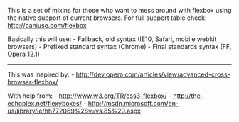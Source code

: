 This is a set of mixins for those who want to mess
around with flexbox using the native support of current
browsers. For full support table check: http://caniuse.com/flexbox

Basically this will use:
	- Fallback, old syntax (IE10, Safari, mobile webkit browsers)
	- Prefixed standard syntax (Chrome)
	- Final standards syntax (FF, Opera 12.1)

------------------------
This was inspired by: 
	- http://dev.opera.com/articles/view/advanced-cross-browser-flexbox/
	
With help from: 
	- http://www.w3.org/TR/css3-flexbox/
	- http://the-echoplex.net/flexyboxes/
	- http://msdn.microsoft.com/en-us/library/ie/hh772069%28v=vs.85%29.aspx